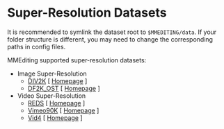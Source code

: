 # Super-Resolution Datasets

It is recommended to symlink the dataset root to `$MMEDITING/data`. If your folder structure is different, you may need to change the corresponding paths in config files.

MMEditing supported super-resolution datasets:

- Image Super-Resolution
  - [DIV2K](div2k/README.md) \[ [Homepage](https://data.vision.ee.ethz.ch/cvl/DIV2K/) \]
  - [DF2K_OST](df2k_ost/README.md) \[ [Homepage](https://github.com/xinntao/Real-ESRGAN/blob/master/docs/Training.md) \]
- Video Super-Resolution
  - [REDS](reds/README.md) \[ [Homepage](https://seungjunnah.github.io/Datasets/reds.html) \]
  - [Vimeo90K](vimeo90k/README.md) \[ [Homepage](http://toflow.csail.mit.edu) \]
  - [Vid4](vid4/README.md) \[ [Homepage](https://drive.google.com/file/d/1ZuvNNLgR85TV_whJoHM7uVb-XW1y70DW/view) \]
